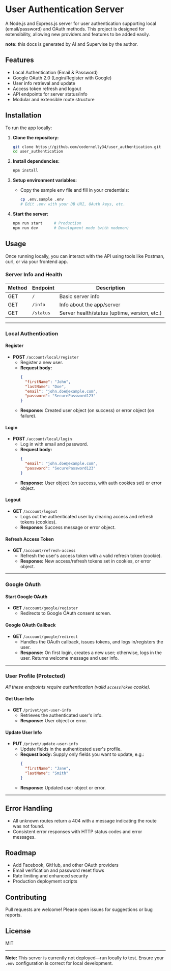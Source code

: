 # User Authentication Server

A Node.js and Express.js server for user authentication supporting local
(email/password) and OAuth methods. This project is designed for extensibility,
allowing new providers and features to be added easily.

**note:** this docs is generated by AI and Supervise by the author.

## Features

- Local Authentication (Email & Password)
- Google OAuth 2.0 (Login/Register with Google)
- User info retrieval and update
- Access token refresh and logout
- API endpoints for server status/info
- Modular and extensible route structure

## Installation

To run the app locally:

1. **Clone the repository:**

   ```bash
   git clone https://github.com/codernelly34/user_authentication.git
   cd user_authentication
   ```

2. **Install dependencies:**

   ```bash
   npm install
   ```

3. **Setup environment variables:**

   - Copy the sample env file and fill in your credentials:
     ```bash
     cp .env.sample .env
     # Edit .env with your DB URI, OAuth keys, etc.
     ```

4. **Start the server:**
   ```bash
   npm run start     # Production
   npm run dev       # Development mode (with nodemon)
   ```

## Usage

Once running locally, you can interact with the API using tools like Postman,
curl, or via your frontend app.

### Server Info and Health

| Method | Endpoint  | Description                                  |
| ------ | --------- | -------------------------------------------- |
| GET    | `/`       | Basic server info                            |
| GET    | `/info`   | Info about the app/server                    |
| GET    | `/status` | Server health/status (uptime, version, etc.) |

---

### Local Authentication

#### Register

- **POST** `/account/local/register`
  - Register a new user.
  - **Request body:**
    ```json
    {
      "firstName": "John",
      "lastName": "Doe",
      "email": "john.doe@example.com",
      "password": "SecurePassword123"
    }
    ```
  - **Response:** Created user object (on success) or error object (on failure).

#### Login

- **POST** `/account/local/login`
  - Log in with email and password.
  - **Request body:**
    ```json
    {
      "email": "john.doe@example.com",
      "password": "SecurePassword123"
    }
    ```
  - **Response:** User object (on success, with auth cookies set) or error
    object.

#### Logout

- **GET** `/account/logout`
  - Logs out the authenticated user by clearing access and refresh tokens
    (cookies).
  - **Response:** Success message or error object.

#### Refresh Access Token

- **GET** `/account/refresh-access`
  - Refresh the user's access token with a valid refresh token (cookie).
  - **Response:** New access/refresh tokens set in cookies, or error object.

---

### Google OAuth

#### Start Google OAuth

- **GET** `/account/google/register`
  - Redirects to Google OAuth consent screen.

#### Google OAuth Callback

- **GET** `/account/google/redirect`
  - Handles the OAuth callback, issues tokens, and logs in/registers the user.
  - **Response:** On first login, creates a new user; otherwise, logs in the
    user. Returns welcome message and user info.

---

### User Profile (Protected)

_All these endpoints require authentication (valid `accessToken` cookie)._

#### Get User Info

- **GET** `/privet/get-user-info`
  - Retrieves the authenticated user's info.
  - **Response:** User object or error.

#### Update User Info

- **PUT** `/privet/update-user-info`
  - Update fields in the authenticated user's profile.
  - **Request body:** Supply only fields you want to update, e.g.:
    ```json
    {
      "firstName": "Jane",
      "lastName": "Smith"
    }
    ```
  - **Response:** Updated user object or error.

---

## Error Handling

- All unknown routes return a 404 with a message indicating the route was not
  found.
- Consistent error responses with HTTP status codes and error messages.

## Roadmap

- Add Facebook, GitHub, and other OAuth providers
- Email verification and password reset flows
- Rate limiting and enhanced security
- Production deployment scripts

## Contributing

Pull requests are welcome! Please open issues for suggestions or bug reports.

## License

MIT

---

**Note:** This server is currently not deployed—run locally to test. Ensure your
`.env` configuration is correct for local development.
